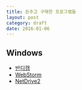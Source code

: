 ```yaml
---
title: 돈주고 구매한 프로그램들
layout: post
category: draft
date: 2016-01-06
---
```


## Windows

* [반디캠](http://www.bandicam.co.kr/)
* [WebStorm](https://www.jetbrains.com/webstorm/)
* [NetDrive2](http://netdrive.net/)
